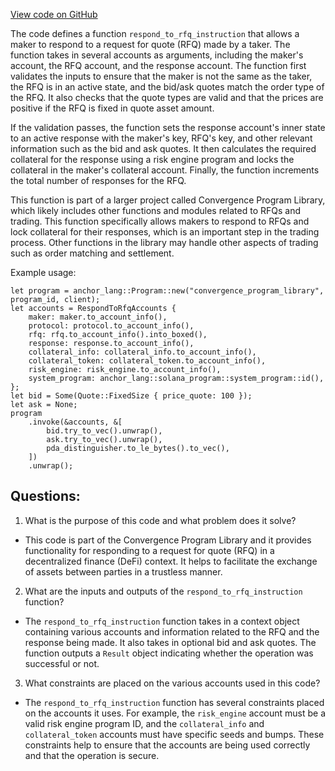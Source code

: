 [View code on GitHub](https://github.com/convergence-rfq/convergence-program-library/rfq/program/src/instructions/rfq/respond_to_rfq.rs)

The code defines a function `respond_to_rfq_instruction` that allows a maker to respond to a request for quote (RFQ) made by a taker. The function takes in several accounts as arguments, including the maker's account, the RFQ account, and the response account. The function first validates the inputs to ensure that the maker is not the same as the taker, the RFQ is in an active state, and the bid/ask quotes match the order type of the RFQ. It also checks that the quote types are valid and that the prices are positive if the RFQ is fixed in quote asset amount.

If the validation passes, the function sets the response account's inner state to an active response with the maker's key, RFQ's key, and other relevant information such as the bid and ask quotes. It then calculates the required collateral for the response using a risk engine program and locks the collateral in the maker's collateral account. Finally, the function increments the total number of responses for the RFQ.

This function is part of a larger project called Convergence Program Library, which likely includes other functions and modules related to RFQs and trading. This function specifically allows makers to respond to RFQs and lock collateral for their responses, which is an important step in the trading process. Other functions in the library may handle other aspects of trading such as order matching and settlement. 

Example usage:
```
let program = anchor_lang::Program::new("convergence_program_library", program_id, client);
let accounts = RespondToRfqAccounts {
    maker: maker.to_account_info(),
    protocol: protocol.to_account_info(),
    rfq: rfq.to_account_info().into_boxed(),
    response: response.to_account_info(),
    collateral_info: collateral_info.to_account_info(),
    collateral_token: collateral_token.to_account_info(),
    risk_engine: risk_engine.to_account_info(),
    system_program: anchor_lang::solana_program::system_program::id(),
};
let bid = Some(Quote::FixedSize { price_quote: 100 });
let ask = None;
program
    .invoke(&accounts, &[
        bid.try_to_vec().unwrap(),
        ask.try_to_vec().unwrap(),
        pda_distinguisher.to_le_bytes().to_vec(),
    ])
    .unwrap();
```
## Questions: 
 1. What is the purpose of this code and what problem does it solve?
- This code is part of the Convergence Program Library and it provides functionality for responding to a request for quote (RFQ) in a decentralized finance (DeFi) context. It helps to facilitate the exchange of assets between parties in a trustless manner.

2. What are the inputs and outputs of the `respond_to_rfq_instruction` function?
- The `respond_to_rfq_instruction` function takes in a context object containing various accounts and information related to the RFQ and the response being made. It also takes in optional bid and ask quotes. The function outputs a `Result` object indicating whether the operation was successful or not.

3. What constraints are placed on the various accounts used in this code?
- The `respond_to_rfq_instruction` function has several constraints placed on the accounts it uses. For example, the `risk_engine` account must be a valid risk engine program ID, and the `collateral_info` and `collateral_token` accounts must have specific seeds and bumps. These constraints help to ensure that the accounts are being used correctly and that the operation is secure.